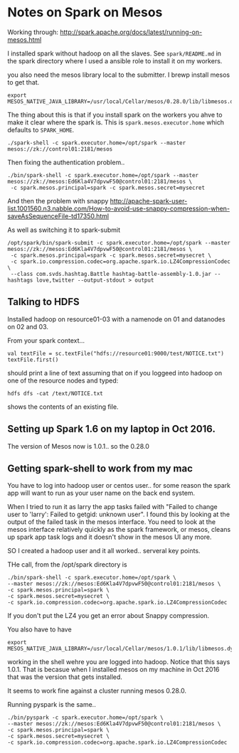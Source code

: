 # Notes on Spark on Mesos


Working through: http://spark.apache.org/docs/latest/running-on-mesos.html

I installed spark without hadoop on all the slaves. See `spark/README.md` in the spark directory
where I used a ansible role to install it on my workers.

you also need the mesos library local to the submitter.  I brewp install mesos to get that.

    export MESOS_NATIVE_JAVA_LIBRARY=/usr/local/Cellar/mesos/0.28.0/lib/libmesos.dylib

The thing about this is that if you install spark on the workers you ahve to make it clear where the
spark is.   This is `spark.mesos.executor.home` which defaults to `SPARK_HOME`.

    ./spark-shell -c spark.executor.home=/opt/spark --master mesos://zk://control01:2181/mesos

Then fixing the authentication problem..

    ./bin/spark-shell -c spark.executor.home=/opt/spark --master mesos://zk://mesos:Ed6Kla4V7dpvwF50@control01:2181/mesos \
     -c spark.mesos.principal=spark -c spark.mesos.secret=mysecret

And then the problem with snappy http://apache-spark-user-list.1001560.n3.nabble.com/How-to-avoid-use-snappy-compression-when-saveAsSequenceFile-td17350.html

As well as switching it to spark-submit

    /opt/spark/bin/spark-submit -c spark.executor.home=/opt/spark --master mesos://zk://mesos:Ed6Kla4V7dpvwF50@control01:2181/mesos \
     -c spark.mesos.principal=spark -c spark.mesos.secret=mysecret \
     -c spark.io.compression.codec=org.apache.spark.io.LZ4CompressionCodec \
     --class com.svds.hashtag.Battle hashtag-battle-assembly-1.0.jar --hashtags love,twitter --output-stdout > output

## Talking to HDFS 

Installed hadoop on resource01-03 with a namenode on 01 and datanodes on 02 and 03. 

From your spark context... 

    val textFile = sc.textFile("hdfs://resource01:9000/test/NOTICE.txt")
    textFile.first()
    
should print a line of text assuming that on if you loggeed into hadoop on one of the resource nodes 
and typed: 

    hdfs dfs -cat /text/NOTICE.txt
    
shows the contents of an existing file.
 
 ## Setting up Spark 1.6 on my laptop in Oct 2016.
 
 The version of Mesos now is 1.0.1.. so the 0.28.0 

## Getting spark-shell to work from my mac
 
You have to log into hadoop user or centos user.. for some reason the spark app 
will want to run as your user name on the back end system.  

When I tried to run it as larry the app tasks failed with 
"Failed to change user to 'larry': Failed to getgid: unknown user".  I found 
this by looking at the output of the failed task in the mesos interface.   You need to 
look at the mesos interface relatively quickly as the spark framework, or mesos, 
cleans up spark app task logs and it doesn't show in the mesos UI any more. 

SO I created a hadoop user and it all worked.. serveral key points. 

THe call, from the /opt/spark directory is 

    ./bin/spark-shell -c spark.executor.home=/opt/spark \
    --master mesos://zk://mesos:Ed6Kla4V7dpvwF50@control01:2181/mesos \
    -c spark.mesos.principal=spark \
    -c spark.mesos.secret=mysecret \
    -c spark.io.compression.codec=org.apache.spark.io.LZ4CompressionCodec 

If you don't put the LZ4 you get an error about Snappy compression. 

You also have to have
 
    export MESOS_NATIVE_JAVA_LIBRARY=/usr/local/Cellar/mesos/1.0.1/lib/libmesos.dylib
    
working in the shell wehre you are logged into hadoop.   Notice that 
this says 1.0.1.  That is becasue when I installed mesos on my machine in 
Oct 2016 that was the version that gets installed. 

It seems to work fine against a cluster running mesos 0.28.0. 

Running pyspark is the same.. 

    ./bin/pyspark -c spark.executor.home=/opt/spark \
    --master mesos://zk://mesos:Ed6Kla4V7dpvwF50@control01:2181/mesos \
    -c spark.mesos.principal=spark \
    -c spark.mesos.secret=mysecret \
    -c spark.io.compression.codec=org.apache.spark.io.LZ4CompressionCodec 
